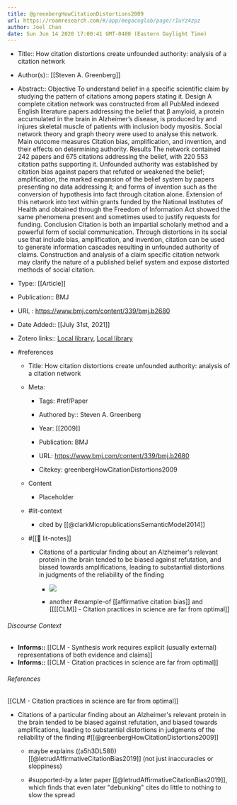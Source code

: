 ```yaml
---
title: @greenbergHowCitationDistortions2009
url: https://roamresearch.com/#/app/megacoglab/page/rIuYz4zpz
author: Joel Chan
date: Sun Jun 14 2020 17:00:41 GMT-0400 (Eastern Daylight Time)
---
```


- Title:: How citation distortions create unfounded authority: analysis of a citation network
- Author(s):: [[Steven A. Greenberg]]
- Abstract:: Objective To understand belief in a specific scientific claim by studying the pattern of citations among papers stating it.
Design A complete citation network was constructed from all PubMed indexed English literature papers addressing the belief that β amyloid, a protein accumulated in the brain in Alzheimer’s disease, is produced by and injures skeletal muscle of patients with inclusion body myositis. Social network theory and graph theory were used to analyse this network.
Main outcome measures Citation bias, amplification, and invention, and their effects on determining authority.
Results The network contained 242 papers and 675 citations addressing the belief, with 220 553 citation paths supporting it. Unfounded authority was established by citation bias against papers that refuted or weakened the belief; amplification, the marked expansion of the belief system by papers presenting no data addressing it; and forms of invention such as the conversion of hypothesis into fact through citation alone. Extension of this network into text within grants funded by the National Institutes of Health and obtained through the Freedom of Information Act showed the same phenomena present and sometimes used to justify requests for funding.
Conclusion Citation is both an impartial scholarly method and a powerful form of social communication. Through distortions in its social use that include bias, amplification, and invention, citation can be used to generate information cascades resulting in unfounded authority of claims. Construction and analysis of a claim specific citation network may clarify the nature of a published belief system and expose distorted methods of social citation.
- Type:: [[Article]]
- Publication:: BMJ
- URL : https://www.bmj.com/content/339/bmj.b2680
- Date Added:: [[July 31st, 2021]]
- Zotero links:: [Local library](zotero://select/groups/2451508/items/8CCAZYNQ), [Local library](https://www.zotero.org/groups/2451508/items/8CCAZYNQ)
- #references

    - Title: How citation distortions create unfounded authority: analysis of a citation network

    - Meta:

        - Tags: #ref/Paper

        - Authored by::  Steven A. Greenberg

        - Year: [[2009]]

        - Publication: BMJ

        - URL: https://www.bmj.com/content/339/bmj.b2680

        - Citekey: greenbergHowCitationDistortions2009

    - Content

        - Placeholder

    - #lit-context

        - cited by [[@clarkMicropublicationsSemanticModel2014]]

    - #[[📝 lit-notes]]

        - Citations of a particular finding about an Alzheimer's relevant protein in the brain tended to be biased against refutation, and biased towards amplifications, leading to substantial distortions in judgments of the reliability of the finding

            - ![](https://firebasestorage.googleapis.com/v0/b/firescript-577a2.appspot.com/o/imgs%2Fapp%2Fmegacoglab%2FiqEFSsVMEx.png?alt=media&token=fabc1d49-1c4b-4fcc-80a1-b82ebf7950f1)

            - another #example-of [[affirmative citation bias]] and [[[[CLM]] - Citation practices in science are far from optimal]]

###### Discourse Context

- **Informs::** [[CLM - Synthesis work requires explicit (usually external) representations of both evidence and claims]]
- **Informs::** [[CLM - Citation practices in science are far from optimal]]

###### References

[[CLM - Citation practices in science are far from optimal]]

- Citations of a particular finding about an Alzheimer's relevant protein in the brain tended to be biased against refutation, and biased towards amplifications, leading to substantial distortions in judgments of the reliability of the finding #[[@greenbergHowCitationDistortions2009]]

    - maybe explains ((a5h3DL58I)) [[@letrudAffirmativeCitationBias2019]] (not just inaccuracies or sloppiness)

    - #supported-by a later paper [[@letrudAffirmativeCitationBias2019]], which finds that even later "debunking" cites do little to nothing to slow the spread
